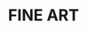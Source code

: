 ---
layout: gallery
title: FINE ART
gallery:

- src: 1.jpg
  title: Untitled 
  width: 50
  height: 60
  media: Oil, Canvas
  year: 2015

- src: 2.jpg
  title: Untitled 
  width: 50
  height: 60
  media: Oil, Canvas
  year: 2015

- src: 3.jpg
  title: Untitled 
  width: 50
  height: 60
  media: Oil, Canvas
  year: 2015

- src: IMG_4959.jpg
  title: Untitled 
  width: 50
  height: 60
  media: Oil, Canvas
  year: 2015

- src: IMG_4960.jpg
  title: Untitled 
  width: 50
  height: 60
  media: Oil, Canvas
  year: 2015

- src: IMG_4962.jpg
  title: Untitled 
  width: 50
  height: 60
  media: Oil, Canvas
  year: 2015

- src: IMG_4966.jpg
  title: Untitled 
  width: 50
  height: 60
  media: Oil, Canvas
  year: 2015

- src: IMG_4967.jpg
  title: Untitled 
  width: 50
  height: 60
  media: Oil, Canvas
  year: 2015

- src: IMG_4968.jpg
  title: Untitled 
  width: 50
  height: 60
  media: Oil, Canvas
  year: 2015

- src: IMG_4969.jpg
  title: Untitled 
  width: 50
  height: 60
  media: Oil, Canvas
  year: 2015

- src: IMG_4970.jpg
  title: Untitled 
  width: 50
  height: 60
  media: Oil, Canvas
  year: 2015

- src: IMG_4971.jpg
  title: Untitled 
  width: 50
  height: 60
  media: Oil, Canvas
  year: 2015

- src: IMG_4972.jpg
  title: Untitled 
  width: 50
  height: 60
  media: Oil, Canvas
  year: 2015

- src: IMG_4973.jpg
  title: Untitled 
  width: 50
  height: 60
  media: Oil, Canvas
  year: 2015

- src: IMG_4974.jpg
  title: Untitled 
  width: 50
  height: 60
  media: Oil, Canvas
  year: 2015

- src: IMG_4976.jpg
  title: Untitled 
  width: 50
  height: 60
  media: Oil, Canvas
  year: 2015

- src: IMG_4977.jpg
  title: Untitled 
  width: 50
  height: 60
  media: Oil, Canvas
  year: 2015

- src: IMG_4978.jpg
  title: Untitled 
  width: 50
  height: 60
  media: Oil, Canvas
  year: 2015

- src: IMG_4979.jpg
  title: Untitled 
  width: 50
  height: 60
  media: Oil, Canvas
  year: 2015

- src: IMG_4980.jpg
  title: Untitled 
  width: 50
  height: 60
  media: Oil, Canvas
  year: 2015

- src: IMG_4981.jpg
  title: Untitled 
  width: 50
  height: 60
  media: Oil, Canvas
  year: 2015

- src: IMG_4982.jpg
  title: Untitled 
  width: 50
  height: 60
  media: Oil, Canvas
  year: 2015

- src: IMG_4983.jpg
  title: Untitled 
  width: 50
  height: 60
  media: Oil, Canvas
  year: 2015

 
---